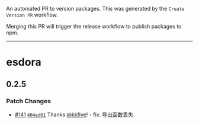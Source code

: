An automated PR to version packages. This was generated by the `Create Version PR` workflow.

Merging this PR will trigger the release workflow to publish packages to npm.

---

# esdora

## 0.2.5

### Patch Changes

- [#141](https://github.com/esdora-js/esdora/pull/141) [`404ed61`](https://github.com/esdora-js/esdora/commit/404ed610a5c8fade11b76f87ca53e1a9a1dcfd39) Thanks [@kkfive](https://github.com/kkfive)! - fix: 导出函数丢失
